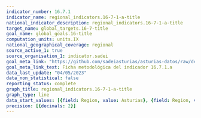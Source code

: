 ```yaml
---
indicator_number: 16.7.1
indicator_name: regional_indicators.16-7-1-a-title
national_indicator_description: regional_indicators.16-7-1-a-title
target_name: global_targets.16-7-title
goal_name: global_goals.16-title
computation_units: units.IX
national_geographical_coverage: regional
source_active_1: true
source_organisation_1: indicator.sadei
goal_meta_link: "https://github.com/sadeiasturias/asturias-datos/raw/develop/descargas/metodologia/16.7.1.a.pdf"
goal_meta_link_text: Ficha metodológica del indicador 16.7.1.a
data_last_update: "04/05/2023"
data_non_statistical: false
reporting_status: complete
graph_title: regional_indicators.16-7-1-a-title
graph_type: line
data_start_values: [{field: Region, value: Asturias}, {field: Region, value: España}]
precision: [{decimals: 2}]
---
```

